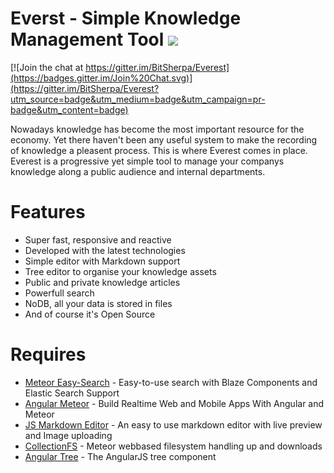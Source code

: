 # Everst - Simple Knowledge Management Tool ![](https://travis-ci.org/BitSherpa/Everest.svg)

[![Join the chat at https://gitter.im/BitSherpa/Everest](https://badges.gitter.im/Join%20Chat.svg)](https://gitter.im/BitSherpa/Everest?utm_source=badge&utm_medium=badge&utm_campaign=pr-badge&utm_content=badge)

Nowadays knowledge has become the most important resource for the economy. Yet there haven't been any useful system to make the recording of knowledge a pleasent process. This is where Everest comes in place. Everest is a progressive yet simple tool to manage your companys knowledge along a public audience and internal departments. 

# Features

* Super fast, responsive and reactive
* Developed with the latest technologies
* Simple editor with Markdown support
* Tree editor to organise your knowledge assets
* Public and private knowledge articles
* Powerfull search
* NoDB, all your data is stored in files
* And of course it's Open Source

# Requires

* [Meteor Easy-Search](http://matteodem.github.io/meteor-easy-search/) - Easy-to-use search with Blaze Components and Elastic Search Support
* [Angular Meteor](http://angular-meteor.com/) - Build Realtime Web and Mobile Apps With Angular and Meteor
* [JS Markdown Editor](https://github.com/Grafikart/JS-Markdown-Editor) - An easy to use markdown editor with live preview and Image uploading
* [CollectionFS](https://github.com/CollectionFS/Meteor-CollectionFS) - Meteor webbased filesystem handling up and downloads
* [Angular Tree](http://wix.github.io/angular-tree-control/) - The AngularJS tree component
